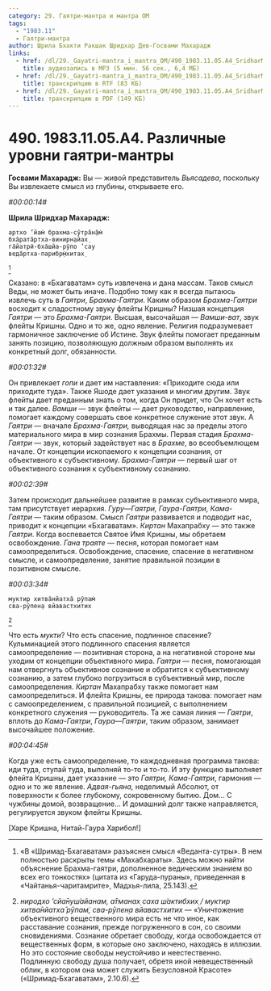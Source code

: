 ```yaml
---
category: 29. Гаятри-мантра и мантра ОМ
tags:
  - "1983.11"
  - Гаятри-мантра
author: Шрила Бхакти Ракшак Шридхар Дев-Госвами Махарадж
links:
  - href: /dl/29._Gayatri-mantra_i_mantra_OM/490_1983.11.05.A4_SridharMj_Razlichnye_urovni_gajatri-mantry.mp3
    title: аудиозапись в MP3 (5 мин. 56 сек., 6,4 МБ)
  - href: /dl/29._Gayatri-mantra_i_mantra_OM/490_1983.11.05.A4_SridharMj_Razlichnye_urovni_gajatri-mantry.rtf
    title: транскрипцию в RTF (83 КБ)
  - href: /dl/29._Gayatri-mantra_i_mantra_OM/490_1983.11.05.A4_SridharMj_Razlichnye_urovni_gajatri-mantry.pdf
    title: транскрипцию в PDF (149 КБ)
---
```


# 490. 1983.11.05.A4. Различные уровни гаятри-мантры

**Госвами Махарадж:** Вы — живой представитель *Вьясадева*, поскольку Вы извлекаете смысл из глубины, открываете его.

*#00:00:14#*

**Шрила Шридхар Махарадж:**

    артхо ’йам̇ брахма-сӯтра̄н̣а̄м̇
    бха̄рата̄ртха-винирн̣айах̣
    га̄йатрӣ-бха̄шйа-рӯпо ’сау
    веда̄ртха-парибр̣м̇хитах̣
[^_ftn1]

Сказано: в «Бхагаватам» суть извлечена и дана массам. Таков смысл Веды, не может быть иначе. Подобно тому как я всегда пытаюсь извлечь суть в *Гаятри*, *Брахма-Гаятри*. Каким образом *Брахма-Гаятри* восходит к сладостному звуку флейты Кришны? Низшая концепция *Гаятри* — это *Брахма-Гаятри*. Высшая, высочайшая — *Вамши-ват*, звук флейты Кришны. Одно и то же, одно явление. Религия подразумевает гармоничное заключение об Истине. Звук флейты помогает преданным занять позицию, позволяющую должным образом выполнять их конкретный долг, обязанности.

*#00:01:32#*

Он привлекает *гопи* и дает им наставления: «Приходите сюда или приходите туда». Также Яшоде дает указания и многим другим. Звук флейты дает преданным знать о том, когда Он придет, что Он хочет есть и так далее. *Вамши* — звук флейты — дает руководство, направление, помогает каждому совершать свое конкретное служение этот звук. А *Гаятри* — вначале *Брахма-Гаятри,* выводящая нас за пределы этого материального мира в мир сознания Брахмы. Первая стадия *Брахма-Гаятри* — звук, который задействует нас в *Брахме*, во всеобъемлющем начале. От концепции ископаемого к концепции сознания, от объективного к субъективному. *Брахма-Гаятри* — первый шаг от объективного сознания к субъективному сознанию.

*#00:02:39#*

Затем происходит дальнейшее развитие в рамках субъективного мира, там присутствует иерархия. *Гуру*—*Гаятри, Гаура-Гаятри, Кама-Гаятри* — таким образом. Смысл *Гаятри* развивается и подводит нас, приводит к концепции «Бхагаватам». *Киртан* Махапрабху — это также *Гаятри*. Когда воспевается Святое Имя Кришны, мы обретаем освобождение. *Гана траяте* — песня, которая помогает нам самоопределиться. Освобождение, спасение, спасение в негативном смысле, и самоопределение, занятие правильной позиции в позитивном смысле.

*#00:03:34#*

    муктир хитва̄нйатха̄ рӯпам̇
    сва-рӯпен̣а вйавастхитих
[^_ftn2]

Что есть *мукти*? Что есть спасение, подлинное спасение? Кульминацией этого подлинного спасения является самоопределение — позитивная сторона, а на негативной стороне мы уходим от концепции объективного мира. *Гаятри* — песня, помогающая нам отвергнуть объективное сознание и обратится к субъективному сознанию, а затем глубоко погрузиться в субъективный мир, после самоопределения. *Киртан* Махапрабху также помогает нам самоопределиться. И флейта Кришны, ее природа такова: помогает нам с самоопределением, с правильной позицией, с выполнением конкретного служения — руководитель. Та же самая линия — *Гаятри*, вплоть до *Кама-Гаятри*, *Гаура*—*Гаятри*, таким образом, занимает высочайшее положение.

*#00:04:45#*

Когда уже есть самоопределение, то каждодневная программа такова: иди туда, ступай туда, выполняй то-то и то-то. И эту функцию выполняет флейта Кришны, дает указание — это *Гаятри, Кама-Гаятри*, гармония — одно и то же явление. *Адвая-гьяна,* неделимый Абсолют, от поверхности к более глубокому, сокровенному бытию. Дом… С чужбины домой, возвращение… И домашний долг также направляется, регулируется звуком флейты Кришны.

[Харе Кришна, Нитай-Гаура Харибол!]



[^_ftn1]: «В «Шримад-Бхагаватам» разъяснен смысл «Веданта-сутры». В нем полностью раскрыты темы «Махабхараты». Здесь можно найти объяснение Брахма-гаятри, дополненное ведическим знанием во всех его тонкостях» (цитата из «Гаруда-пураны», приведенная в «Чайтанья-чаритамрите», Мадхья-лила, 25.143).

[^_ftn2]: *ниродхо ’сйа̄нуш́айанам, а̄тманах̣ саха ш́актибхих̣ / муктир хитва̄нйатха̄ рӯпам̇, сва-рӯпен̣а вйавастхитих* — «Уничтожение объективного вещественного мира есть не что иное, как расставание сознания, прежде погруженного в сон, со своими сновидениями. Сознание обретает свободу, когда освобождается от вещественных форм, в которые оно заключено, находясь в иллюзии. Но это состояние свободы неустойчиво и неестественно. Подлинную свободу душа получает, обретя иной невещественный облик, в котором она может служить Безусловной Красоте» («Шримад-Бхагаватам», 2.10.6).

